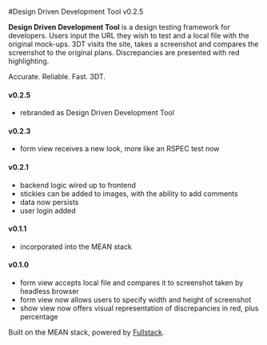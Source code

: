 #Design Driven Development Tool v0.2.5

**Design Driven Development Tool** is a design testing framework for developers. Users input the URL they wish to test and a local file with the original mock-ups. 3DT visits the site, takes a screenshot and compares the screenshot to the original plans. Discrepancies are presented with red highlighting.

Accurate. Reliable. Fast. 3DT.

#### v0.2.5
+ rebranded as Design Driven Development Tool
#### v0.2.3
+ form view receives a new look, more like an RSPEC test now

#### v0.2.1
+ backend logic wired up to frontend
+ stickies can be added to images, with the ability to add comments
+ data now persists
+ user login added

#### v0.1.1
+ incorporated into the MEAN stack

#### v0.1.0
+ form view accepts local file and compares it to screenshot taken by headless browser
+ form view now allows users to specify width and height of screenshot
+ show view now offers visual representation of discrepancies in red, plus percentage

Built on the MEAN stack, powered by [Fullstack](http://www.fullstackacademy.com).